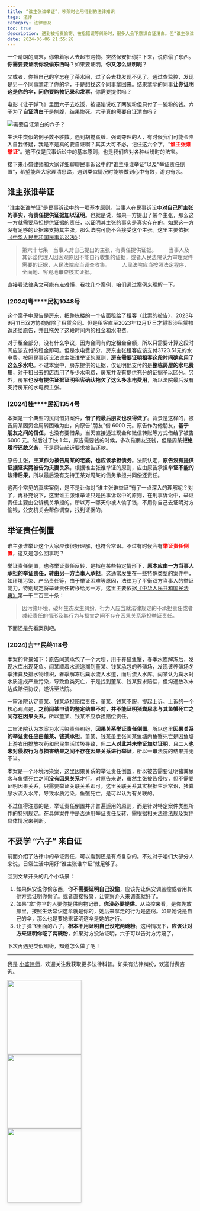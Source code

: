 ```yaml
---
title: “谁主张谁举证”，吵架时也用得到的法律知识
tags: 法律
category: 法律普及
toc: true
description: 遇到被指责偷窃、被指错误等纠纷时，很多人会下意识自证清白。但"谁主张谁举证"是民事诉讼的基本原则，即提出指控的一方应提供证据证实，而非被指控方需自证清白。本文通过多个生动案例，阐释了谁主张谁举证原则及例外情况下的举证责任倒置规则，帮助读者理清思路，在生活中遇到纠纷时能正确认识举证责任，避免自证的错误做法，维护自身合法权益。
date: 2024-06-06 21:55:28
---
```


一个晴朗的周末，你带着家人去超市购物。突然保安把你拦下来，说你偷了东西。**你需要要证明你没偷东西吗**？如果要证明，**你又怎么证明呢**？

又或者，你把自己的伞忘在了茶水间，过了会去找发现不见了。通过查监控，发现是另一个同事拿走了你的伞，于是想找这个同事拿回来。结果拿伞的同事**让你证明这是你的伞，问你要购物记录和发票**，你需要提供吗？

电影《让子弹飞》里面六子去吃饭，被诬陷说吃了两碗粉但只付了一碗粉的钱。六子为了**自证清白**于是刨腹，结果惨死。六子真的需要自证清白吗？

![需要自证清白的六子？](https://slefboot-1251736664.file.myqcloud.com/20240606_who_asserts_must_prove_cover.jpeg)

<!-- more -->

生活中类似的例子数不胜数。遇到胡搅蛮缠、强词夺理的人，有时候我们可能会陷入自我怀疑，我是不是真的要自证啊？其实大可不必，记住这六个字，“<span style='color: red'>**谁主张谁举证**</span>”。这不仅是民事诉讼中的基本原则，也是我们应对各种纠纷时的法宝。

接下来[小盛律师](https://selfboot.cn/links)和大家详细聊聊民事诉讼中的“谁主张谁举证”以及“举证责任倒置”，希望能帮大家理清思路，遇到类似情况时能够做到心中有数，游刃有余。

## 谁主张谁举证

“谁主张谁举证”是民事诉讼中的一项基本原则。当事人在民事诉讼中**对自己所主张的事实，有责任提供证据加以证明**。也就是说，如果一方提出了某个主张，那么这一方就需要承担提供证据的责任，以证明其主张的事实是真实存在的。如果这一方没有足够的证据来支持其主张，那么法院可能不会接受这个主张。这里主要依据[《中华人民共和国民事诉讼法》](https://www.faxin.cn/lib/zyfl/zyflcontent.aspx?gid=A310972&nid=45205)：

> 第六十七条　当事人对自己提出的主张，有责任提供证据。
>　　当事人及其诉讼代理人因客观原因不能自行收集的证据，或者人民法院认为审理案件需要的证据，人民法院应当调查收集。
>　　人民法院应当按照法定程序，全面地、客观地审查核实证据。

直接看法律条文可能有点难懂，我找几个案例，咱们通过案例来理解一下。

### (2024)粤****民初1048号

这个案子中原告是房东，把整栋楼的一个店面租给了租客（此案的被告），2023年9月11日双方协商解除了租赁合同。但是租客直至2023年12月17日才将案涉租赁物返还给原告，并且拖欠了这段时间内的租金和水电费。

对于租金部分，没有什么争议，因为合同有约定租金金额，所以只需要计算这段时间应该支付的租金即可。但是水电费部分，房东主张租客应该支付3723.51元的水电费。按照民事诉讼法谁主张谁举证的原则，**房东需要证明租客这段时间确实用了这么多水电**。不过本案中，房东提供的证据，仅证明他支付的是**整栋房屋的水电费用**，对于租出去的店面用了多少水电费，房东并没有提供充分的证据予以区分。另外，房东**也没有提供证据证明租客确认拖欠了这么多水电费用**，所以法院最后没有支持房东的水电费主张。

### (2024)桂****民初1354号

本案是一个典型的民间借贷案件，**借了钱最后朋友也没得做了**。背景是这样的，被告周某因资金周转困难为由，向原告"朋友"借 6000 元。原告作为他朋友，**基于朋友之间的信任**，也没有要借条，当天直接通过现金和微信转账等方式借给了被告 6000 元。然后过了快 1 年，原告需要钱的时候，多次催朋友还钱，但是周某**拒绝履行还款义务**，于是原告起诉要求被告还款。

原告主张，**王某作为被告周某的老婆，也应该承担债务**。法院认定，**原告没有提供证据证实两被告为夫妻关系**，根据谁主张谁举证的原则，应由原告承担**举证不能的法律后果**，所以最后没有支持王某对周某的债务承担共同偿还责任。

这两个常见的真实案例，是不是让你对“谁主张谁举证”有了一点深入的理解呢？对了，再补充说下，这里谁主张谁举证只是民事诉讼中的原则，在刑事诉讼中，举证责任主要由公诉机关承担的。所以万一哪天你被人偷了钱，不用你自己去证明对方偷钱，公安机关会帮你调查，找到证据的。

## 举证责任倒置

谁主张谁举证这个大家应该很好理解，也符合常识。不过有时候会有<span style='color: red'>**举证责任倒置**</span>，这又是怎么回事呢？

举证责任倒置，也称举证责任反转，是指在某些特定情形下，**原本应由一方当事人承担的举证责任，转由另一方当事人承担**。这通常发生在一些特殊类型的案件中，如环境污染、产品责任等，由于举证困难等原因，法律为了平衡双方当事人的举证能力，特别规定将举证责任转移给另一方。这里主要依据[《中华人民共和国民法典》](https://www.gov.cn/xinwen/2020-06/01/content_5516649.htm)第一千二百三十条：

> 因污染环境、破坏生态发生纠纷，行为人应当就法律规定的不承担责任或者减轻责任的情形及其行为与损害之间不存在因果关系承担举证责任。

下面还是先看案例吧。

### (2024)吉**民终118号

本案的背景如下：原告闫某承包了一个大坝，用于养殖鱼蟹，春季水库解冻后，发现水库出现死鱼。闫某顺着水流追溯到董某、钱某承包的养殖场，发现该养殖场冬季猪粪及排水物堆积，春季解冻后粪水流入水道，而后流入水库。闫某认为粪水对水质造成严重污染，导致鱼类死亡，于是找到董某、钱某要求赔偿，但沟通数次未达成赔偿协议，遂诉至法院。

一审法院认定董某、钱某承担赔偿责任，董某、钱某不服，提起上诉。上诉的一个核心观点是，**之前闫某申请的鉴定结果不对，并不能证明猪粪尿水与其鱼蟹死亡之间存在因果关系**，所以董某、钱某不应承担赔偿责任。

二审法院认为本案为水污染责任纠纷，**因果关系举证责任倒置**。所以这里**因果关系的举证责任应由董某、钱某承担**。董某、钱某虽主张闫某鱼塘内鱼蟹死亡是因鱼塘上游农田排放农药和居民生活垃圾导致，但**二人对此并未举证加以证明**，且二人**也未对侵权行为与损害结果之间不存在因果关系进行举证**，所以一审法院的结果并无不当。

本案是一个环境污染案，这里因果关系的举证责任倒置，所以被告需要证明猪粪尿水与鱼蟹死亡之间**没有因果关系**才行。对原告来说，虽然主张被告侵权，但不需要证明因果关系，只需要举证关联关系即可。这里关联关系其实根据生活常识，猪粪尿水流入水库，导致水质污染，鱼蟹死亡，是可以认为有关联的。 

不过值得注意的是，举证责任倒置并非普遍适用的原则，而是针对特定案件类型所作的特别规定。在具体案件中是否适用举证责任反转，需根据相关法律法规及案件具体情况来判断。

## 不要学 “六子” 来自证

前面介绍了法律中的举证责任，可以看到还是有点复杂的。不过对于咱们大部分人来说，日常生活中用好“谁主张谁举证”就足够了。

回到文章开头的几个小场景：

1. 如果保安说你偷东西，你**不需要证明自己没偷**，应该先让保安调监控或者用其他方式证明你偷了。或者直接报警，让警察介入来调查就好了。
2. 如果“拿”你伞的人要你提供购物记录，**你没必要提供**。从监控来看，是你先放那里，按照生活常识这伞就是你的，她后来拿走的行为是盗窃。如果她说是自己的伞，那么也是要她来证明这伞是她的才行。
3. 让子弹飞里面的六子，**根本不用证明自己没吃两碗粉**。这种情况下，**应该让对方来证明你吃了两碗粉**，如果对方没法证明，六子可以告对方污蔑了。

下次再遇见类似纠纷，知道怎么做了吧！

---
我是 [小盛律师](https://selfboot.cn/links)，欢迎关注我获取更多法律科普。如果有法律纠纷，欢迎付费咨询。

<div class="pure-g">
  <div class="pure-u-1 pure-u-md-1-3" style="width: auto;">
    <img src="https://slefboot-1251736664.file.myqcloud.com/20230914_wx_qrcode_2.png" style="height: 200px; margin-right: 10px; box-shadow: 0 4px 8px rgba(0, 0, 0, 0.1);">
  </div>
  <div class="pure-u-1 pure-u-md-1-3" style="width: auto;">
    <img src="https://slefboot-1251736664.file.myqcloud.com/20230914_xhs_qrcode_2.png" style="height: 200px; margin-right: 10px; box-shadow: 0 4px 8px rgba(0, 0, 0, 0.1);">
  </div>
  <div class="pure-u-1 pure-u-md-1-3" style="width: auto;">
    <img src="https://slefboot-1251736664.file.myqcloud.com/20230914_dy_qrcode.png" style="height: 200px; margin-right: 10px; box-shadow: 0 4px 8px rgba(0, 0, 0, 0.1);">
  </div>
</div>
